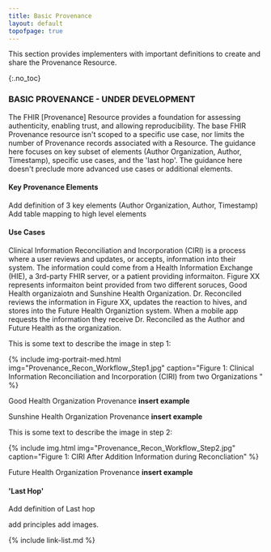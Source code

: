```yaml
---
title: Basic Provenance
layout: default
topofpage: true
---
```

​This section provides implementers with important definitions to create and share the Provenance Resource.

{:.no_toc}

<!-- TOC  the css styling for this is \pages\assets\css\project.css under 'markdown-toc'-->

<!--* Do not remove this line (it will not be displayed)
 {:toc} -->

### BASIC PROVENANCE - UNDER DEVELOPMENT

The FHIR [Provenance] Resource provides a foundation for assessing authenticity, enabling trust, and allowing reproducibility. The base FHIR Provenance resource isn't scoped to a specific use case, nor limits the number of Provenance records associated with a Resource. The guidance here focuses on key subset of elements (Author Organization, Author, Timestamp), specific use cases, and the 'last hop'. The guidance here doesn't preclude more advanced use cases or additional elements.

#### Key Provenance Elements

Add definition of 3 key elements (Author Organization, Author, Timestamp)
Add table mapping to high level elements

#### Use Cases

Clinical Information Reconciliation and Incorporation (CIRI) is a process where a user reviews and updates, or accepts, information into their system. The information could come from a Health Information Exchange (HIE), a 3rd-party FHIR server, or a patient providing informaiton. Figure XX represents informaiton beint provided from two different soruces, Good Health organizaiotn and Sunshine Health Organization. Dr. Reconciled reviews the information in Figure XX, updates the reaction to hives, and stores into the Future Health Organiztion system. When a mobile app requests the information they receive Dr. Reconciled as the Author and Future Health as the organization.  


This is some text to describe the image in step 1:

{% include img-portrait-med.html img="Provenance_Recon_Workflow_Step1.jpg" caption="Figure 1: Clinical Information Reconciliation and Incorporation (CIRI) from two Organizations " %}

Good Health Organization Provenance
**insert example**

Sunshine Health Organization Provenance
**insert example**


This is some text to describe the image in step 2:

{% include img.html img="Provenance_Recon_Workflow_Step2.jpg" caption="Figure 1: CIRI After Addition Information during Reconcliation" %}

Future Health Organization Provenance
**insert example**


#### 'Last Hop'

Add definition of Last hop


add principles
add images.




{% include link-list.md %}
